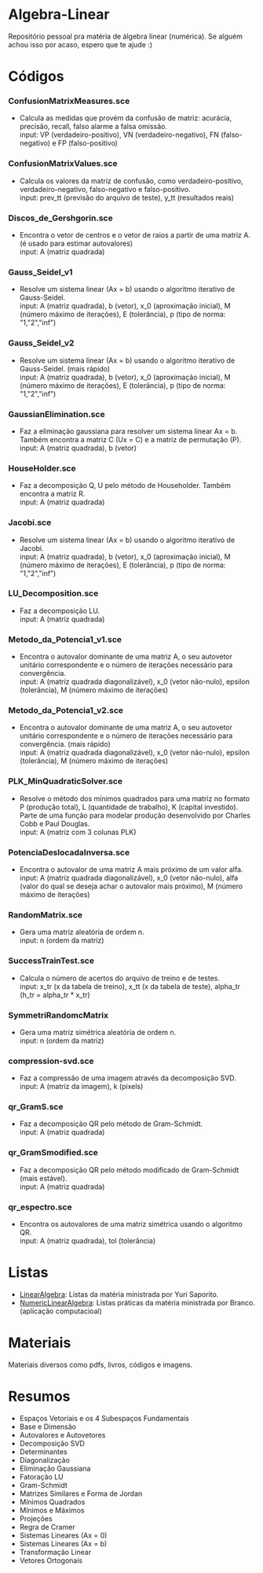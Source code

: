 # Algebra-Linear
Repositório pessoal pra matéria de álgebra linear (numérica).
Se alguém achou isso por acaso, espero que te ajude :)

# Códigos
### ConfusionMatrixMeasures.sce
- Calcula as medidas que provém da confusão de matriz: acurácia, precisão, recall, falso alarme a falsa omissão. <br/>
input: VP (verdadeiro-positivo), VN (verdadeiro-negativo), FN (falso-negativo) e FP (falso-positivo)

### ConfusionMatrixValues.sce
- Calcula os valores da matriz de confusão, como verdadeiro-positivo, verdadeiro-negativo, falso-negativo e falso-positivo. <br/>
input: prev_tt (previsão do arquivo de teste), y_tt (resultados reais)

### Discos_de_Gershgorin.sce
- Encontra o vetor de centros e o vetor de raios a partir de uma matriz A. (é usado para estimar autovalores) <br/>
input: A (matriz quadrada)

### Gauss_Seidel_v1
- Resolve um sistema linear (Ax = b) usando o algoritmo iterativo de Gauss-Seidel. <br/>
input: A (matriz quadrada), b (vetor), x_0 (aproximação inicial), M (número máximo de iterações), E (tolerância), p (tipo de norma: "1,"2","inf")

### Gauss_Seidel_v2
- Resolve um sistema linear (Ax = b) usando o algoritmo iterativo de Gauss-Seidel. (mais rápido) <br/>
input: A (matriz quadrada), b (vetor), x_0 (aproximação inicial), M (número máximo de iterações), E (tolerância), p (tipo de norma: "1,"2","inf")

### GaussianElimination.sce
- Faz a eliminação gaussiana para resolver um sistema linear Ax = b. Também encontra a matriz C (Ux = C) e a matriz de permutação (P). <br/>
input: A (matriz quadrada), b (vetor)

### HouseHolder.sce
- Faz a decomposição Q, U pelo método de Householder. Também encontra a matriz R. <br/>
input: A (matriz quadrada)

### Jacobi.sce
- Resolve um sistema linear (Ax = b) usando o algoritmo iterativo de Jacobi. <br/>
input: A (matriz quadrada), b (vetor), x_0 (aproximação inicial), M (número máximo de iterações), E (tolerância), p (tipo de norma: "1,"2","inf")

### LU_Decomposition.sce
- Faz a decomposição LU. <br/>
input: A (matriz quadrada)

### Metodo_da_Potencia1_v1.sce
- Encontra o autovalor dominante de uma matriz A, o seu autovetor unitário correspondente e o número de iterações necessário para convergência. <br/>
input: A (matriz quadrada diagonalizável), x_0 (vetor não-nulo), epsilon (tolerância), M (número máximo de iterações)

### Metodo_da_Potencia1_v2.sce
- Encontra o autovalor dominante de uma matriz A, o seu autovetor unitário correspondente e o número de iterações necessário para convergência. (mais rápido) <br/>
input: A (matriz quadrada diagonalizável), x_0 (vetor não-nulo), epsilon (tolerância), M (número máximo de iterações)

### PLK_MinQuadraticSolver.sce
- Resolve o método dos mínimos quadrados para uma matriz no formato P (produção total), L (quantidade de trabalho), K (capital investido). Parte de uma função para modelar produção desenvolvido por Charles Cobb e Paul Douglas. <br/>
input: A (matriz com 3 colunas PLK) 

### PotenciaDeslocadaInversa.sce
- Encontra o autovalor de uma matriz A mais próximo de um valor alfa. <br/>
input: A (matriz quadrada diagonalizável), x_0 (vetor não-nulo), alfa (valor do qual se deseja achar o autovalor mais próximo), M (número máximo de iterações)

### RandomMatrix.sce
- Gera uma matriz aleatória de ordem n. <br/>
input: n (ordem da matriz)

### SuccessTrainTest.sce
- Calcula o número de acertos do arquivo de treino e de testes. <br/>
input: x_tr (x da tabela de treino), x_tt (x da tabela de teste), alpha_tr (h_tr = alpha_tr * x_tr) 

### SymmetriRandomcMatrix 
- Gera uma matriz simétrica aleatória de ordem n. <br/>
input: n (ordem da matriz)

### compression-svd.sce
- Faz a compressão de uma imagem através da decomposição SVD. <br/>
input: A (matriz da imagem), k (pixels)

### qr_GramS.sce
- Faz a decomposição QR pelo método de Gram-Schmidt. <br/>
input: A (matriz quadrada)

### qr_GramSmodified.sce
- Faz a decomposição QR pelo método modificado de Gram-Schmidt (mais estável). <br/>
input: A (matriz quadrada)

### qr_espectro.sce
- Encontra os autovalores de uma matriz simétrica usando o algoritmo QR. <br/>
input: A (matriz quadrada), tol (tolerância)

# Listas

- [LinearAlgebra](https://github.com/iaracastro/AlgebraLinear/tree/main/Listas/LinearAlgebra): Listas da matéria ministrada por Yuri Saporito.
- [NumericLinearAlgebra](https://github.com/iaracastro/AlgebraLinear/tree/main/Listas/NumericLinearAlgebra): Listas práticas da matéria ministrada por Branco. (aplicação computacioal)

# Materiais

Materiais diversos como pdfs, livros, códigos e imagens.

# Resumos

- Espaços Vetoriais e os 4 Subespaços Fundamentais
- Base e Dimensão
- Autovalores e Autovetores
- Decomposição SVD
- Determinantes
- Diagonalização
- Eliminação Gaussiana
- Fatoração LU
- Gram-Schmidt
- Matrizes Similares e Forma de Jordan
- Mínimos Quadrados
- Mínimos e Máximos
- Projeções
- Regra de Cramer
- Sistemas Lineares (Ax = 0)
- Sistemas Lineares (Ax = b)
- Transformação Linear 
- Vetores Ortogonais
